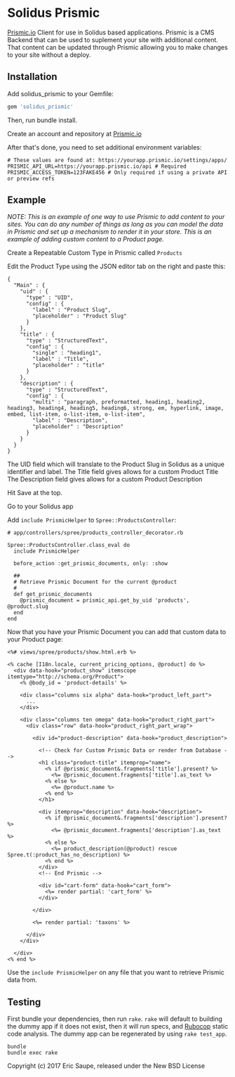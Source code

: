 # Solidus Prismic

[Prismic.io](https://prismic.io) Client for use in Solidus based applications.
Prismic is a CMS Backend that can be used to suplement your site with additional
content. That content can be updated through Prismic allowing you to make changes
to your site without a deploy.

## Installation

Add solidus_prismic to your Gemfile:

```ruby
gem 'solidus_prismic'
```

Then, run bundle install.

Create an account and repository at [Prismic.io](https://prismic.io)

After that's done, you need to set additional environment variables:
```
# These values are found at: https://yourapp.prismic.io/settings/apps/
PRISMIC_API_URL=https://yourapp.prismic.io/api # Required
PRISMIC_ACCESS_TOKEN=123FAKE456 # Only required if using a private API or preview refs
```

## Example

_NOTE: This is an example of one way to use Prismic to add content to your sites.
You can do any number of things as long as you can model the data in Prismic and
set up a mechanism to render it in your store. This is an example of adding custom
content to a Product page._

Create a Repeatable Custom Type in Prismic called `Products`

Edit the Product Type using the JSON editor tab on the right and paste this:

```
{
  "Main" : {
    "uid" : {
      "type" : "UID",
      "config" : {
        "label" : "Product Slug",
        "placeholder" : "Product Slug"
      }
    },
    "title" : {
      "type" : "StructuredText",
      "config" : {
        "single" : "heading1",
        "label" : "Title",
        "placeholder" : "title"
      }
    },
    "description" : {
      "type" : "StructuredText",
      "config" : {
        "multi" : "paragraph, preformatted, heading1, heading2, heading3, heading4, heading5, heading6, strong, em, hyperlink, image, embed, list-item, o-list-item, o-list-item",
        "label" : "Description",
        "placeholder" : "Description"
      }
    }
  }
}
```

The UID field which will translate to the Product Slug in Solidus as a unique identifier and label.
The Title field gives allows for a custom Product Title
The Description field gives allows for a custom Product Description

Hit Save at the top.

Go to your Solidus app

Add `include PrismicHelper` to `Spree::ProductsController`:

```
# app/controllers/spree/products_controller_decorator.rb

Spree::ProductsController.class_eval do
  include PrismicHelper

  before_action :get_prismic_documents, only: :show

  ##
  # Retrieve Prismic Document for the current @product
  #
  def get_prismic_documents
    @prismic_document = prismic_api.get_by_uid 'products', @product.slug
  end
end
```

Now that you have your Prismic Document you can add that custom data to your Product page:

```
<%# views/spree/products/show.html.erb %>

<% cache [I18n.locale, current_pricing_options, @product] do %>
  <div data-hook="product_show" itemscope itemtype="http://schema.org/Product">
    <% @body_id = 'product-details' %>

    <div class="columns six alpha" data-hook="product_left_part">
      ...
    </div>

    <div class="columns ten omega" data-hook="product_right_part">
      <div class="row" data-hook="product_right_part_wrap">

        <div id="product-description" data-hook="product_description">

          <!-- Check for Custom Prismic Data or render from Database -->
          <h1 class="product-title" itemprop="name">
            <% if @prismic_document&.fragments['title'].present? %>
              <%= @prismic_document.fragments['title'].as_text %>
            <% else %>
              <%= @product.name %>
            <% end %>
          </h1>

          <div itemprop="description" data-hook="description">
            <% if @prismic_document&.fragments['description'].present? %>
              <%= @prismic_document.fragments['description'].as_text %>
            <% else %>
              <%= product_description(@product) rescue Spree.t(:product_has_no_description) %>
            <% end %>
          </div>
          <!-- End Prismic -->

          <div id="cart-form" data-hook="cart_form">
            <%= render partial: 'cart_form' %>
          </div>

        </div>

        <%= render partial: 'taxons' %>

      </div>
    </div>

  </div>
<% end %>
```

Use the `include PrismicHelper` on any file that you want to retrieve Prismic data from.

## Testing

First bundle your dependencies, then run `rake`. `rake` will default to building the dummy app if it does not exist, then it will run specs, and [Rubocop](https://github.com/bbatsov/rubocop) static code analysis. The dummy app can be regenerated by using `rake test_app`.

```shell
bundle
bundle exec rake
```

Copyright (c) 2017 Eric Saupe, released under the New BSD License
